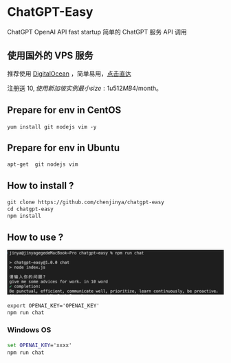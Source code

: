 # ChatGPT-Easy
ChatGPT OpenAI API fast startup
简单的 ChatGPT 服务 API 调用

## 使用国外的 VPS 服务

推荐使用 [DigitalOcean](https://m.do.co/c/28c8264f7e32) ，简单易用，[点击直达](https://m.do.co/c/28c8264f7e32)

注册送 10$, 使用 新加坡实例最小 size: 1u 512MB 4$/month。

## Prepare for env in CentOS 

```shell
yum install git nodejs vim -y
```

## Prepare for env in Ubuntu 

```shell
apt-get  git nodejs vim
```

## How to install ?

```shell
git clone https://github.com/chenjinya/chatgpt-easy
cd chatgpt-easy
npm install
```

## How to use ?

![example](https://github.com/chenjinya/chatgpt-easy/blob/main/example.png)

```shell
export OPENAI_KEY='OPENAI_KEY'
npm run chat
```


### Windows OS

```cmd
set OPENAI_KEY='xxxx' 
npm run chat
```

